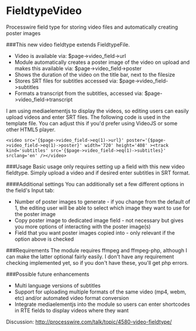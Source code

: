 FieldtypeVideo
==============

Processwire field type for storing video files and automatically creating poster images

###This new video fieldtype extends FieldtypeFile.

* Video is available via: $page->video_field->url
* Module automatically creates a poster image of the video on upload and makes this available via: $page->video_field->poster
* Shows the duration of the video on the title bar, next to the filesize
* Stores SRT files for subtitles accessed via: $page->video_field->subtitles
* Formats a transcript from the subtitles, accessed via: $page->video_field->transcript

I am using mediaelementjs to display the videos, so editing users can easily upload videos and enter SRT files. The following code is used in the template file. You can adjust this if you'd prefer using VideoJS or some other HTML5 player.

```
<video src='{$page->video_field->eq(1)->url}' poster='{$page->video_field->eq(1)->poster}' width='720' height='408' ><track kind='subtitles' src='{$page->video_field->eq(1)->subtitles}' srclang='en' /></video>
```

###Usage
Basic usage only requires setting up a field with this new video fieldtype. Simply upload a video and if desired enter subtitles in SRT format.

####Additional settings
You can additionally set a few different options in the field's Input tab:
* Number of poster images to generate - if you change from the default of 1, the editing user will be able to select which image they want to use for the poster image
* Copy poster image to dedicated image field - not necessary but gives you more options of interacting with the poster image(s)
* Field that you want poster images copied into - only relevant if the option above is checked

###Requirements
The module requires ffmpeg and ffmpeg-php, although I can make the latter optional fairly easily. I don't have any requirement checking implemented yet, so if you don't have these, you'll get php errors.


###Possible future enhancements
* Multi language versions of subtitles
* Support for uploading multiple formats of the same video (mp4, webm, etc) and/or automated video format conversion
* Integrate mediaelementjs into the module so users can enter shortcodes in RTE fields to display videos where they want


Discussion:
http://processwire.com/talk/topic/4580-video-fieldtype/
